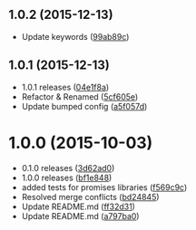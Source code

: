<a name="1.0.2"></a>
## 1.0.2 (2015-12-13)


* Update keywords ([99ab89c](https://github.com/kikobeats/async.wrapsync/commit/99ab89c))



<a name="1.0.1"></a>
## 1.0.1 (2015-12-13)


* 1.0.1 releases ([04e1f8a](https://github.com/kikobeats/async.wrapsync/commit/04e1f8a))
* Refactor & Renamed ([5cf605e](https://github.com/kikobeats/async.wrapsync/commit/5cf605e))
* Update bumped config ([a5f057d](https://github.com/kikobeats/async.wrapsync/commit/a5f057d))



<a name="1.0.0"></a>
# 1.0.0 (2015-10-03)


* 0.1.0 releases ([3d62ad0](https://github.com/kikobeats/async.wrapsync/commit/3d62ad0))
* 1.0.0 releases ([bf1e848](https://github.com/kikobeats/async.wrapsync/commit/bf1e848))
* added tests for promises libraries ([f569c9c](https://github.com/kikobeats/async.wrapsync/commit/f569c9c))
* Resolved merge conflicts ([bd24845](https://github.com/kikobeats/async.wrapsync/commit/bd24845))
* Update README.md ([ff32d31](https://github.com/kikobeats/async.wrapsync/commit/ff32d31))
* Update README.md ([a797ba0](https://github.com/kikobeats/async.wrapsync/commit/a797ba0))



